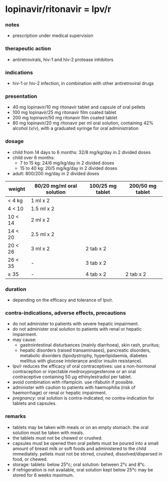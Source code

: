 # lopinavir/ritonavir = lpv/r

### notes
+ prescription under medical supervision

### therapeutic action
+ antiretrovirals, hiv-1 and hiv-2 protease inhibitors

### indications
+ hiv-1 or hiv-2 infection, in combination with other antiretroviral drugs

### presentation
+ 40 mg lopinavir/10 mg ritonavir tablet and capsule of oral pellets
+ 100 mg lopinavir/25 mg ritonavir film coated tablet
+ 200 mg lopinavir/50 mg ritonavir film coated tablet
+ 80 mg lopinavir/20 mg ritonavir per ml oral solution, containing 42% alcohol (v/v), with a graduated syringe for oral administration

### dosage
+ child from 14 days to 6 months: 32/8 mg/kg/day in 2 divided doses
+ child over 6 months:
    - 7 to 15 kg: 24/6 mg/kg/day in 2 divided doses
    - 15 to 40 kg: 20/5 mg/kg/day in 2 divided doses
+ adult: 800/200 mg/day in 2 divided doses

| weight  | 80/20 mg/ml oral solution | 100/25 mg tablet | 200/50 mg tablet |
|---------|---------------------------|------------------|------------------|
| < 4 kg  | 1 ml x 2                  |                  |                  |
| 4  < 10 | 1.5 ml x 2                |                  |                  |
| 10 < 14 | 2 ml x 2                  |                  |                  |
| 14 < 20 | 2.5 ml x 2                |                  |                  |
| 20 < 26 | 3 ml x 2                  | 2 tab x 2        |                  |
| 26 < 35 | -                         | 3 tab x 2        |                  |
| ≥ 35    | -                         | 4 tab x 2        | 2 tab x 2        |

### duration
+ depending on the efficacy and tolerance of lpv/r.

### contra-indications, adverse effects, precautions
+ do not administer to patients with severe hepatic impairment.
+ do not administer oral solution to patients with renal or hepatic impairment.
+ may cause:
    - gastrointestinal disturbances (mainly diarrhoea), skin rash, pruritus;
    - hepatic disorders (raised transaminases), pancreatic disorders, metabolic disorders (lipodystrophy, hyperlipidaemia, diabetes mellitus with glucose intolerance and/or insulin resistance).
+ lpv/r reduces the efficacy of oral contraceptives: use a non-hormonal contraception or injectable medroxyprogesterone or an oral contraceptive containing 50 µg ethinylestradiol per tablet.
+ avoid combination with rifampicin. use rifabutin if possible.
+ administer with caution to patients with haemophilia (risk of haemorrhage) or renal or hepatic impairment.
+ *pregnancy*: oral solution is contra-indicated; no contra-indication for tablets and capsules.

### remarks
+ tablets may be taken with meals or on an empty stomach. the oral solution must be taken with meals.
+ the tablets must not be chewed or crushed.
+ capsules must be opened then oral pellets must be poured into a small amount of breast milk or soft foods and administered to the child immediately. pellets must not be stirred, crushed, dissolved/dispersed in food, or chewed.
+ storage: tablets: below 25°c; oral solution: between 2°c and 8°c.
+ if refrigeration is not available, oral solution kept below 25°c may be stored for 6 weeks maximum.